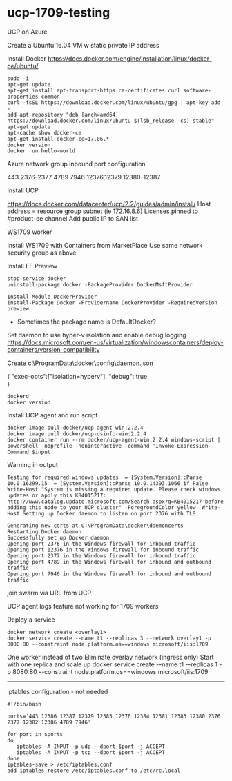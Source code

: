# ucp-1709-testing

UCP on Azure

Create a Ubuntu 16.04 VM w static private IP address

Install Docker
https://docs.docker.com/engine/installation/linux/docker-ce/ubuntu/

```
sudo -i
apt-get update
apt-get install apt-transport-https ca-certificates curl software-properties-common
curl -fsSL https://download.docker.com/linux/ubuntu/gpg | apt-key add -
add-apt-repository "deb [arch=amd64] https://download.docker.com/linux/ubuntu $(lsb_release -cs) stable"
apt-get update
apt-cache show docker-ce
apt-get install docker-ce=17.06.*
docker version
docker run hello-world
```

Azure network group inbound port configuration

443
2376-2377
4789
7946
12376,12379
12380-12387

Install UCP

https://docs.docker.com/datacenter/ucp/2.2/guides/admin/install/ 
Host address = resource group subnet (ie 172.16.8.6)
Licenses pinned to #product-ee channel
Add public IP to SAN list

WS1709 worker

Install WS1709 with Containers from MarketPlace
Use same network security group as above

Install EE Preview
```
stop-service docker
uninstall-package docker -PackageProvider DockerMsftProvider

Install-Module DockerProvider
Install-Package Docker -Providername DockerProvider -RequiredVersion preview
```
* Sometimes the package name is DefaultDocker?

Set daemon to use hyper-v isolation and enable debug logging
https://docs.microsoft.com/en-us/virtualization/windowscontainers/deploy-containers/version-compatibility

Create c:\ProgramData\docker\config\daemon.json

{
    "exec-opts":["isolation=hyperv"],
    "debug": true    
}
```
dockerd
docker version
```

Install UCP agent and run script

```
docker image pull docker/ucp-agent-win:2.2.4
docker image pull docker/ucp-dsinfo-win:2.2.4
docker container run --rm docker/ucp-agent-win:2.2.4 windows-script | powershell -noprofile -noninteractive -command 'Invoke-Expression -Command $input'
```

Warning in output
```
Testing for required windows updates  = [System.Version]::Parse 10.0.16299.15  = [System.Version]::Parse 10.0.14393.1066 if False       Write-Host "System is missing a required update. Please check windows updates or apply this KB4015217: http://www.catalog.update.microsoft.com/Search.aspx?q=KB4015217 before adding this node to your UCP cluster" -ForegroundColor yellow  Write-Host Setting up Docker daemon to listen on port 2376 with TLS

Generating new certs at C:\ProgramData\docker\daemoncerts
Restarting Docker daemon
Successfully set up Docker daemon
Opening port 2376 in the Windows firewall for inbound traffic
Opening port 12376 in the Windows firewall for inbound traffic
Opening port 2377 in the Windows firewall for inbound traffic
Opening port 4789 in the Windows firewall for inbound and outbound traffic
Opening port 7946 in the Windows firewall for inbound and outbound traffic
```
join swarm via URL from UCP

UCP agent logs feature not working for 1709 workers

Deploy a service
```
docker network create <overlay1>
docker service create --name t1 --replicas 3 --network overlay1 -p 8080:80 --constraint node.platform.os==windows microsoft/iis:1709
```

One worker instead of two
Eliminate overlay network (ingress only)
Start with one replica and scale up
docker service create --name t1 --replicas 1 -p 8080:80 --constraint node.platform.os==windows microsoft/iis:1709

------------

iptables configuration - not needed
```
#!/bin/bash

ports='443 12386 12387 12379 12385 12376 12384 12381 12383 12380 2376 2377 12382 12386 4789 7946'

for port in $ports
do
   iptables -A INPUT -p udp --dport $port -j ACCEPT
   iptables -A INPUT -p tcp --dport $port -j ACCEPT
done
iptables-save > /etc/iptables.conf
add iptables-restore /etc/iptables.conf to /etc/rc.local
```

